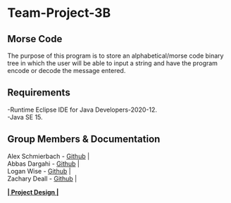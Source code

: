 # Team-Project-3B

## Morse Code
The purpose of this program is to store an alphabetical/morse code binary tree in
which the user will be able to input a string and have the program encode
or decode the message entered.


## Requirements

-Runtime Eclipse IDE for Java Developers-2020-12.    
-Java SE 15.    

## Group Members & Documentation
Alex Schmierbach - [Github](https://github.com/SpoonsTheUtensil)  |  
Abbas Dargahi - [Github](https://github.com/ADargahi)  |  
Logan Wise - [Github](https://github.com/lw227272)  |  
Zachary Deall - [Github](https://github.com/ZacharyDeall)  |


**[| Project Design |](https://docs.google.com/document/d/1j65mTnNWI-aq-sRUcUJuw2EOe1YvPDA1OxaIp_VCzX4/edit?usp=sharing)**
